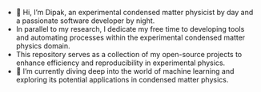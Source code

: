 - 👋 Hi, I’m Dipak, an experimental condensed matter physicist by day and a passionate software developer by night.
- In parallel to my research, I dedicate my free time to developing tools and automating processes within the experimental condensed matter physics domain.
- This repository serves as a collection of my open-source projects to enhance efficiency and reproducibility in experimental physics.
- 🌱 I’m currently diving deep into the world of machine learning and exploring its potential applications in condensed matter physics.

<!---
PhyDipak/PhyDipak is a ✨ special ✨ repository because its `README.md` (this file) appears on your GitHub profile.
You can click the Preview link to take a look at your changes.
--->
